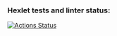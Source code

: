 ### Hexlet tests and linter status:
[![Actions Status](https://github.com/varyandis/frontend-project-11/actions/workflows/hexlet-check.yml/badge.svg)](https://github.com/varyandis/frontend-project-11/actions)